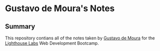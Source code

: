 # Gustavo de Moura's Notes
## Summary

This repository contians all of the notes taken by [Gustavo de Moura](git@github.com:DemouraGus/lighthouse-web-notes.git) for the [Lighthouse Labs](https://www.lighthouselabs.ca/) Web Development Bootcamp.